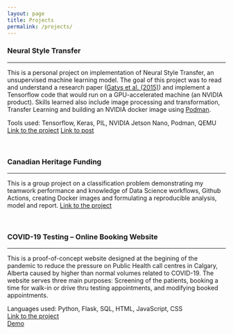 ```yaml
---
layout: page
title: Projects
permalink: /projects/
---
```



### Neural Style Transfer

---
This is a personal project on implementation of Neural Style Transfer, an unsupervised machine learning model. The goal of this project was to read and understand a research paper ([Gatys et al. (2015)](<https://arxiv.org/abs/1508.06576>)) and implement a Tensorflow code that would run on a GPU-accelerated machine (an NVIDIA product). Skills learned also include image processing and transformation, Transfer Learning and building an NVIDIA docker image using [Podman](https://artanzand.github.io//Tensorflow-Docker/).

Tools used: Tensorflow, Keras, PIL, NVIDIA Jetson Nano, Podman, QEMU
[Link to the project](https://github.com/artanzand/neural_style_transfer)
[Link to post](https://artanzand.github.io//neural-style-transfer/)

<br>

### Canadian Heritage Funding

---
This is a group project on a classification problem demonstrating my teamwork performance and knowledge of Data Science workflows, Github Actions, creating Docker images and formulating a reproducible analysis, model and report.
[Link to the project](https://github.com/artanzand/canadian_heritage_funding)

<br>

### COVID-19 Testing – Online Booking Website

---
This is a proof-of-concept website designed at the begining of the pandemic to reduce the pressure on Public Health call centres in Calgary, Alberta caused by higher than normal volumes related to COVID-19. The website serves three main purposes: Screening of the patients, booking a time for walk-in or drive thru testing appointments, and modifying booked appointments.  

Languages used: Python, Flask, SQL, HTML, JavaScript, CSS  
[Link to the project](https://github.com/artanzand/Final-Project---CS50)  
[Demo](https://www.youtube.com/watch?v=VdjYeRtxZYI&ab_channel=artanzandian)
